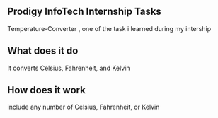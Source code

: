 ## Prodigy InfoTech Internship Tasks
Temperature-Converter , one of the task i learned during my intership
## What does it do
It converts Celsius, Fahrenheit,  and Kelvin
## How does it work
include any number of Celsius, Fahrenheit,  or Kelvin
